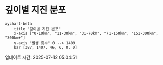 # 깊이별 지진 분포

```mermaid
xychart-beta
    title "깊이별 지진 분포"
    x-axis ["0-10km", "11-30km", "31-70km", "71-150km", "151-300km", "300km+"]
    y-axis "발생 횟수" 0 --> 1409
    bar [387, 1407, 46, 6, 0, 0]
```

업데이트 시간: 2025-07-12 05:04:51
